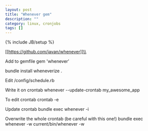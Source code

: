 ```yaml
---
layout: post
title: "Whenever gem"
description: ""
category: linux, cronjobs
tags: []
---
```

{% include JB/setup %}

[[https://github.com/javan/whenever]]\\

Add to gemfile
  gem 'whenever'

  bundle install
  wheneverize .
  
Edit /config/schedule.rb
  
Write it on crontab
  whenever --update-crontab my_awesome_app

To edit crontab
  crontab -e

Update crontab
  bundle exec whenever -i

Overwrite the whole crontab (be careful with this one!)
  bundle exec whenever -w
  current/bin/whenever -w
